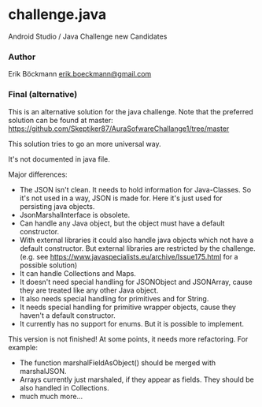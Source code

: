 # challenge.java
Android Studio / Java Challenge new Candidates

### Author
Erik Böckmann
erik.boeckmann@gmail.com

### Final (alternative)
This is an alternative solution for the java challenge.
Note that the preferred solution can be found at master: https://github.com/Skeptiker87/AuraSofwareChallange1/tree/master

This solution tries to go an more universal way.

It's not documented in java file.

Major differences:
* The JSON isn't clean. It needs to hold information for Java-Classes. So it's not used in a way, JSON is made for. Here it's just used for persisting java objects.
* JsonMarshalInterface is obsolete.
* Can handle any Java object, but the object must have a default constructor.
* With external libraries it could also handle java objects which not have a default constructor. But external libraries are restricted by the challenge. (e.g. see https://www.javaspecialists.eu/archive/Issue175.html for a possible solution)
* It can handle Collections and Maps.
* It doesn't need special handling for JSONObject and JSONArray, cause they are treated like any other Java object.
* It also needs special handling for primitives and for String.
* It needs special handling for primitive wrapper objects, cause they haven't a default constructor.
* It currently has no support for enums. But it is possible to implement.

This version is not finished!
At some points, it needs more refactoring. For example:
* The function marshalFieldAsObject() should be merged with marshalJSON.
* Arrays currently just marshaled, if they appear as fields. They should be also handled in Collections.
* much much more...

